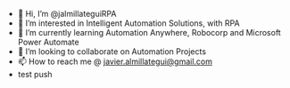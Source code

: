 - 👋 Hi, I’m @jalmillateguiRPA
- 👀 I’m interested in Intelligent Automation Solutions, with RPA
- 🌱 I’m currently learning Automation Anywhere, Robocorp and Microsoft Power Automate
- 💞️ I’m looking to collaborate on Automation Projects
- 📫 How to reach me @ javier.almillategui@gmail.com
- test push

<!---
jalmillateguiRPA/jalmillateguiRPA is a ✨ special ✨ repository because its `README.md` (this file) appears on your GitHub profile.
You can click the Preview link to take a look at your changes.
--->
